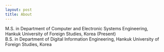 ```yaml
---
layout: post
title: About
---
```

<p>
M.S. in Department of Computer and Electronic Systems Engineering, Hankuk University of Foreign Studies, Korea (Present)<br>
B.S. in Department of Digital Information Engineering, Hankuk University of Foreign Studies, Korea
</p>
